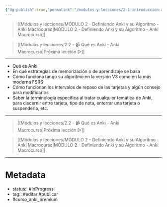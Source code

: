 ```yaml
---
{"dg-publish":true,"permalink":"/modulos-y-lecciones/2-1-introduccion-al-modulo-2-anki-macrocurso/","noteIcon":""}
---
```



> [[Módulos y lecciones/MÓDULO 2 - Definiendo Anki y su Algoritmo - Anki Macrocurso\|MÓDULO 2 - Definiendo Anki y su Algoritmo - Anki Macrocurso]]

> [[Módulos y lecciones/2.2 - 📹 Qué es Anki - Anki Macrocurso\|Próxima lección ▷]]

---

- Qué es Anki
- En qué estrategias de memorización o de aprendizaje se basa
- Cómo funciona tango su algoritmo en la versión V3 como en la más moderna FSRS
- Cómo funcionan los intervalos de repaso de las tarjetas y algún consejo para modificarlos
- Saber la terminología específica al tratar cualquier temática de Anki, para discernir entre tarjeta, tipo de nota, enterrar una tarjeta o suspenderla, etc.

---

> [[Módulos y lecciones/2.2 - 📹 Qué es Anki - Anki Macrocurso\|Próxima lección ▷]]

> [[Módulos y lecciones/MÓDULO 2 - Definiendo Anki y su Algoritmo - Anki Macrocurso\|MÓDULO 2 - Definiendo Anki y su Algoritmo - Anki Macrocurso]]

---

# Metadata
- status:: #InProgress   
- tag:: #editar #publicar 
- #curso_anki_premium 